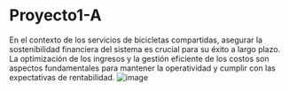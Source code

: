 # Proyecto1-A
En el contexto de los servicios de bicicletas compartidas, asegurar la sostenibilidad financiera del sistema es crucial para su éxito a largo plazo. La optimización de los ingresos y la gestión eficiente de los costos son aspectos fundamentales para mantener la operatividad y cumplir con las expectativas de rentabilidad. 
![image](https://github.com/user-attachments/assets/45c8a42c-42af-493f-bdc2-cb96d4bfab0e)
